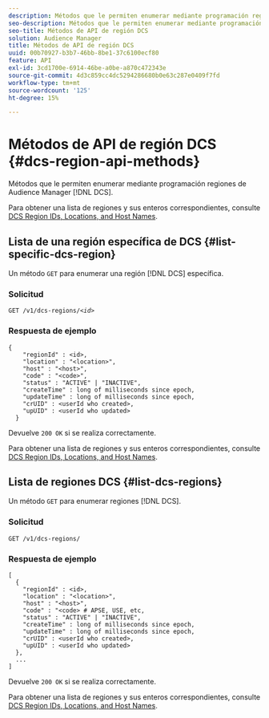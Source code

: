 ```yaml
---
description: Métodos que le permiten enumerar mediante programación regiones de DCS de Audience Manager.
seo-description: Métodos que le permiten enumerar mediante programación regiones de DCS de Audience Manager.
seo-title: Métodos de API de región DCS
solution: Audience Manager
title: Métodos de API de región DCS
uuid: 00b70927-b3b7-46bb-8be1-37c6100ecf80
feature: API
exl-id: 3cd1700e-6914-46be-a0be-a870c472343e
source-git-commit: 4d3c859cc4dc5294286680b0e63c287e0409f7fd
workflow-type: tm+mt
source-wordcount: '125'
ht-degree: 15%

---
```


# Métodos de API de región DCS {#dcs-region-api-methods}

Métodos que le permiten enumerar mediante programación regiones de Audience Manager [!DNL DCS].

<!-- c_rest_api_regions.xml -->

Para obtener una lista de regiones y sus enteros correspondientes, consulte [DCS Region IDs, Locations, and Host Names](../../api/dcs-intro/dcs-api-reference/dcs-regions.md).

## Lista de una región específica de DCS {#list-specific-dcs-region}

Un método `GET` para enumerar una región [!DNL DCS] específica.

<!-- r_rest_api_regions_list_specific.xml -->

### Solicitud

`GET /v1/dcs-regions/`*`<id>`*

### Respuesta de ejemplo

```
{ 
    "regionId" : <id>, 
    "location" : "<location>",
    "host" : "<host>",
    "code" : "<code>",
    "status" : "ACTIVE" | "INACTIVE",
    "createTime" : long of milliseconds since epoch,
    "updateTime" : long of milliseconds since epoch,
    "crUID" : <userId who created>,
    "upUID" : <userId who updated>
  }
```

Devuelve `200 OK` si se realiza correctamente.

Para obtener una lista de regiones y sus enteros correspondientes, consulte [DCS Region IDs, Locations, and Host Names](../../api/dcs-intro/dcs-api-reference/dcs-regions.md).

## Lista de regiones DCS {#list-dcs-regions}

Un método `GET` para enumerar regiones [!DNL DCS].

<!-- r_rest_api_regions_list.xml -->

### Solicitud

`GET /v1/dcs-regions/`

### Respuesta de ejemplo

```
[
  { 
    "regionId" : <id>, 
    "location" : "<location>",
    "host" : "<host>",
    "code" : "<code> # APSE, USE, etc,
    "status" : "ACTIVE" | "INACTIVE",
    "createTime" : long of milliseconds since epoch,
    "updateTime" : long of milliseconds since epoch,
    "crUID" : <userId who created>,
    "upUID" : <userId who updated>
  },
  ...
]
```

Devuelve `200 OK` si se realiza correctamente.

Para obtener una lista de regiones y sus enteros correspondientes, consulte [DCS Region IDs, Locations, and Host Names](../../api/dcs-intro/dcs-api-reference/dcs-regions.md).
